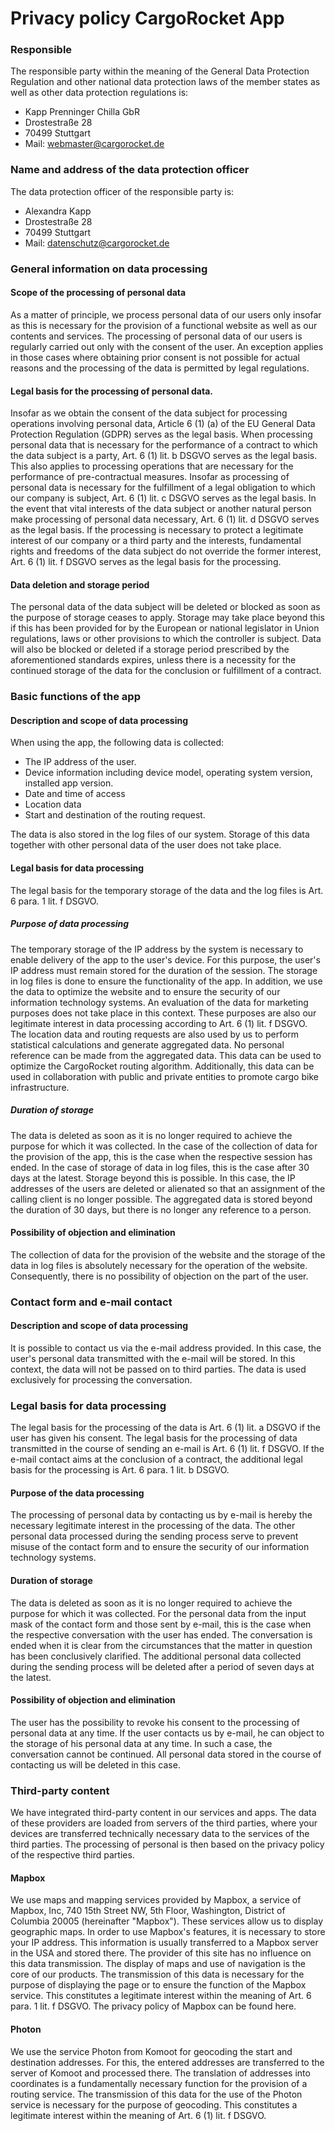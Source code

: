 # Privacy policy CargoRocket App
### Responsible
The responsible party within the meaning of the General Data Protection Regulation and other national data protection laws of the member states as well as other data protection regulations is:

* Kapp Prenninger Chilla GbR
* Drostestraße 28
* 70499 Stuttgart
* Mail: webmaster@cargorocket.de

### Name and address of the data protection officer
The data protection officer of the responsible party is:
* Alexandra Kapp
* Drostestraße 28
* 70499 Stuttgart
* Mail: datenschutz@cargorocket.de

### General information on data processing

#### Scope of the processing of personal data

As a matter of principle, we process personal data of our users only insofar as this is necessary for the provision of a functional website as well as our contents and services. The processing of personal data of our users is regularly carried out only with the consent of the user. An exception applies in those cases where obtaining prior consent is not possible for actual reasons and the processing of the data is permitted by legal regulations.

#### Legal basis for the processing of personal data.

Insofar as we obtain the consent of the data subject for processing operations involving personal data, Article 6 (1) (a) of the EU General Data Protection Regulation (GDPR) serves as the legal basis. When processing personal data that is necessary for the performance of a contract to which the data subject is a party, Art. 6 (1) lit. b DSGVO serves as the legal basis. This also applies to processing operations that are necessary for the performance of pre-contractual measures. Insofar as processing of personal data is necessary for the fulfillment of a legal obligation to which our company is subject, Art. 6 (1) lit. c DSGVO serves as the legal basis. In the event that vital interests of the data subject or another natural person make processing of personal data necessary, Art. 6 (1) lit. d DSGVO serves as the legal basis. If the processing is necessary to protect a legitimate interest of our company or a third party and the interests, fundamental rights and freedoms of the data subject do not override the former interest, Art. 6 (1) lit. f DSGVO serves as the legal basis for the processing.

#### Data deletion and storage period

The personal data of the data subject will be deleted or blocked as soon as the purpose of storage ceases to apply. Storage may take place beyond this if this has been provided for by the European or national legislator in Union regulations, laws or other provisions to which the controller is subject. Data will also be blocked or deleted if a storage period prescribed by the aforementioned standards expires, unless there is a necessity for the continued storage of the data for the conclusion or fulfillment of a contract.

### Basic functions of the app

#### Description and scope of data processing

When using the app, the following data is collected: 
* The IP address of the user.
* Device information including device model, operating system version, installed app version.
* Date and time of access
* Location data
* Start and destination of the routing request.

The data is also stored in the log files of our system. Storage of this data together with other personal data of the user does not take place.

#### Legal basis for data processing

The legal basis for the temporary storage of the data and the log files is Art. 6 para. 1 lit. f DSGVO.

##### Purpose of data processing

The temporary storage of the IP address by the system is necessary to enable delivery of the app to the user's device. For this purpose, the user's IP address must remain stored for the duration of the session.
The storage in log files is done to ensure the functionality of the app. In addition, we use the data to optimize the website and to ensure the security of our information technology systems. An evaluation of the data for marketing purposes does not take place in this context.
These purposes are also our legitimate interest in data processing according to Art. 6 (1) lit. f DSGVO.
The location data and routing requests are also used by us to perform statistical calculations and generate aggregated data. No personal reference can be made from the aggregated data. This data can be used to optimize the CargoRocket routing algorithm. Additionally, this data can be used in collaboration with public and private entities to promote cargo bike infrastructure.

##### Duration of storage
The data is deleted as soon as it is no longer required to achieve the purpose for which it was collected. In the case of the collection of data for the provision of the app, this is the case when the respective session has ended.
In the case of storage of data in log files, this is the case after 30 days at the latest. Storage beyond this is possible. In this case, the IP addresses of the users are deleted or alienated so that an assignment of the calling client is no longer possible.
The aggregated data is stored beyond the duration of 30 days, but there is no longer any reference to a person.

#### Possibility of objection and elimination

The collection of data for the provision of the website and the storage of the data in log files is absolutely necessary for the operation of the website. Consequently, there is no possibility of objection on the part of the user.

### Contact form and e-mail contact

#### Description and scope of data processing

It is possible to contact us via the e-mail address provided. In this case, the user's personal data transmitted with the e-mail will be stored.
In this context, the data will not be passed on to third parties. The data is used exclusively for processing the conversation.

### Legal basis for data processing

The legal basis for the processing of the data is Art. 6 (1) lit. a DSGVO if the user has given his consent.
The legal basis for the processing of data transmitted in the course of sending an e-mail is Art. 6 (1) lit. f DSGVO. If the e-mail contact aims at the conclusion of a contract, the additional legal basis for the processing is Art. 6 para. 1 lit. b DSGVO.

#### Purpose of the data processing

The processing of personal data by contacting us by e-mail is hereby the necessary legitimate interest in the processing of the data. The other personal data processed during the sending process serve to prevent misuse of the contact form and to ensure the security of our information technology systems.

#### Duration of storage

The data is deleted as soon as it is no longer required to achieve the purpose for which it was collected. For the personal data from the input mask of the contact form and those sent by e-mail, this is the case when the respective conversation with the user has ended. The conversation is ended when it is clear from the circumstances that the matter in question has been conclusively clarified.
The additional personal data collected during the sending process will be deleted after a period of seven days at the latest.

#### Possibility of objection and elimination

The user has the possibility to revoke his consent to the processing of personal data at any time. If the user contacts us by e-mail, he can object to the storage of his personal data at any time. In such a case, the conversation cannot be continued.
All personal data stored in the course of contacting us will be deleted in this case.

### Third-party content

We have integrated third-party content in our services and apps. The data of these providers are loaded from servers of the third parties, where your devices are transferred technically necessary data to the services of the third parties. The processing of personal is then based on the privacy policy of the respective third parties.

#### Mapbox
We use maps and mapping services provided by Mapbox, a service of Mapbox, Inc, 740 15th Street NW, 5th Floor, Washington, District of Columbia 20005 (hereinafter "Mapbox"). These services allow us to display geographic maps. In order to use Mapbox's features, it is necessary to store your IP address. This information is usually transferred to a Mapbox server in the USA and stored there. The provider of this site has no influence on this data transmission.
The display of maps and use of navigation is the core of our products. The transmission of this data is necessary for the purpose of displaying the page or to ensure the function of the Mapbox service. This constitutes a legitimate interest within the meaning of Art. 6 para. 1 lit. f DSGVO.
The privacy policy of Mapbox can be found here.

#### Photon
We use the service Photon from Komoot for geocoding the start and destination addresses. For this, the entered addresses are transferred to the server of Komoot and processed there.
The translation of addresses into coordinates is a fundamentally necessary function for the provision of a routing service. The transmission of this data for the use of the Photon service is necessary for the purpose of geocoding. This constitutes a legitimate interest within the meaning of Art. 6 (1) lit. f DSGVO.
